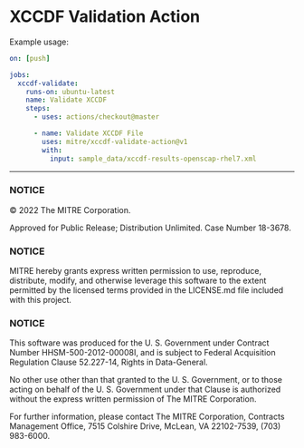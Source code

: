 # XCCDF Validation Action

Example usage:

```yml
on: [push]

jobs:
  xccdf-validate:
    runs-on: ubuntu-latest
    name: Validate XCCDF
    steps:
      - uses: actions/checkout@master

      - name: Validate XCCDF File
        uses: mitre/xccdf-validate-action@v1
        with: 
          input: sample_data/xccdf-results-openscap-rhel7.xml
```

---

### NOTICE

© 2022 The MITRE Corporation.

Approved for Public Release; Distribution Unlimited. Case Number 18-3678.

### NOTICE  

MITRE hereby grants express written permission to use, reproduce, distribute, modify, and otherwise leverage this software to the extent permitted by the licensed terms provided in the LICENSE.md file included with this project.

### NOTICE

This software was produced for the U. S. Government under Contract Number HHSM-500-2012-00008I, and is subject to Federal Acquisition Regulation Clause 52.227-14, Rights in Data-General.

No other use other than that granted to the U. S. Government, or to those acting on behalf of the U. S. Government under that Clause is authorized without the express written permission of The MITRE Corporation.

For further information, please contact The MITRE Corporation, Contracts Management Office, 7515 Colshire Drive, McLean, VA  22102-7539, (703) 983-6000.
